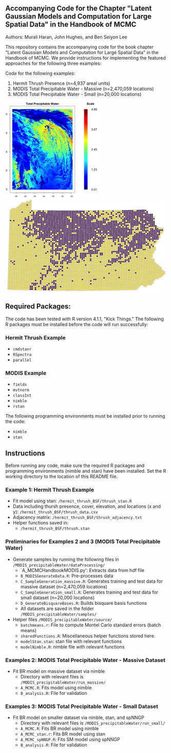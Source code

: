 ## Accompanying Code for the Chapter "Latent Gaussian Models and Computation for Large Spatial Data" in the Handbook of MCMC

Authors: Murali Haran, John Hughes, and Ben Seiyon Lee

This repository contains the accompanying code for the book chapter "Latent Gaussian Models and Computation for Large Spatial Data" in the Handbook of MCMC. We provide instructions for implementing the featured approaches for the following three examples: 

Code for the following examples:
1. Hermit Thrush Presence (n=4,937 areal units)
2. MODIS Total Precipitable Water - Massive (n=2,470,059 locations)
3. MODIS Total Precipitable Water - Small (n=20,000 locations)


<p float="left">
  <img src="/MODIS_precipitableWater/TotalPrecipitableWater.png" width="300" />
  <img src="/hermit_thrush_BSF/thrushdata.png" width="500" />
</p>


## Required Packages:
The code has been tested with R version 4.1.1, "Kick Things."  The following R packages must be installed before the code will run successfully:

### Hermit Thrush Example
- `cmdstanr`
- `RSpectra`
- `parallel`

### MODIS Example
- `fields`
- `mvtnorm`
- `classInt`
- `nimble`
- `rstan`

The following programming environments must be installed prior to running the code:
- `nimble`
- `stan`

## Instructions

Before running any code, make sure the required R packages and programming environments (nimble and stan) have been installed.  Set the R working directory to the location of this README file.

### Example 1: Hermit Thrush Example 
- Fit model using stan: `/hermit_thrush_BSF/thrush_stan.R`
- Data including thursh presence, cover, elevation, and locations (x and y): `/hermit_thrush_BSF/thrush_data.csv`
- Adjacency matrix: `/hermit_thrush_BSF/thrush_adjacency.txt`
- Helper functions saved in:
  + `/hermit_thrush_BSF/thrush.stan`

### Preliminaries for Examples 2 and 3 (MODIS Total Precipitable Water)
- Generate samples by running the following files in `/MODIS_precipitableWater/dataProcessing/`
  + `A_MCMCHandbookMODIS.py': Extracts data from hdf file
  + `B_MODISGenerateData.R`: Pre-processes data
  + `C_SampleGeneration_massive.R`: Generates training and test data for massive dataset (n=2,470,059 locations)
  + `C_SampleGeneration_small.R`: Generates training and test data for small dataset (n=20,000 locations)
  + `D_GenerateBisquareBases.R`: Builds bisquare basis functions
  + All datasets are saved in the folder `/MODIS_precipitableWater/samples/`
- Helper files `/MODIS_precipitableWater/source/`
  + `batchmeans.r`: File to compute Montel Carlo standard errors (batch means)
  + `sharedFunctions.R`: Miscellaneous helper functions stored here.
  + `modelStan.stan`: stan file with relevant functions
  + `modelNimble.R`: nimble file with relevant functions

### Examples 2: MODIS Total Precipitable Water - Massive Dataset 
- Fit BR model on massive dataset via nimble
  + Directory with relevant files is `/MODIS_precipitableWater/run_massive/`
  + `A_MCMC.R`: Fits model using nimble
  + `B_analysis.R`: File for validation   

### Examples 3: MODIS Total Precipitable Water - Small Dataset 
- Fit BR model on smaller dataset via nimble, stan, and spNNGP
  + Directory with relevant files is `/MODIS_precipitableWater/run_small/`
  + `A_MCMC.R`: Fits BR model using nimble
  + `A_MCMC_stan.r`: Fits BR model using stan
  + `A_MCMC_spNNGP.R`: Fits SM model using spNNGP
  + `B_analysis.R`: File for validation


 
   

